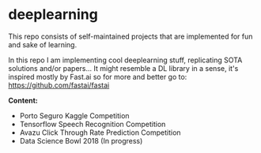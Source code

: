 # deeplearning

This repo consists of self-maintained projects that are implemented for fun and sake of learning. 

In this repo I am implementing cool deeplearning stuff, replicating SOTA solutions and/or papers...
It might resemble a DL library in a sense, it's inspired mostly by Fast.ai so for more and better go to:
https://github.com/fastai/fastai

**Content:**

- Porto Seguro Kaggle Competition
- Tensorflow Speech Recognition Competition
- Avazu Click Through Rate Prediction Competition
- Data Science Bowl 2018 (In progress)


